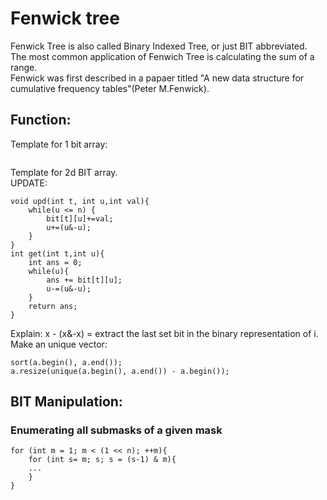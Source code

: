 # Fenwick tree  
Fenwick Tree is also called Binary Indexed Tree, or just BIT abbreviated.  
The most common application of Fenwich Tree is calculating the sum of a range.  
Fenwick was first described in a papaer titled "A new data structure for cumulative frequency tables"(Peter M.Fenwick).  
## Function:
Template for 1 bit array:  
```

```  
Template for 2d BIT array.  
UPDATE:  
```
void upd(int t, int u,int val){
	while(u <= n) {
		bit[t][u]+=val;
		u+=(u&-u);
	}
}
int get(int t,int u){
	int ans = 0;
	while(u){
		ans += bit[t][u];
		u-=(u&-u);
	}
	return ans;
}
```  
Explain: x - (x&-x) = extract the last set bit in the binary representation of i.  
Make an unique vector:
```
sort(a.begin(), a.end());
a.resize(unique(a.begin(), a.end()) - a.begin());
```  
## BIT Manipulation:  
### Enumerating all submasks of a given mask  
```
for (int m = 1; m < (1 << n); ++m){
	for (int s= m; s; s = (s-1) & m){
	...
	}
}
```  



